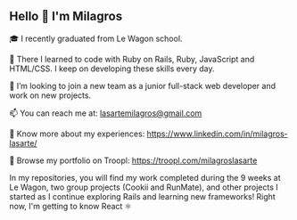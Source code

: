 ## Hello 👋 I'm Milagros


:mortar_board: I recently graduated from Le Wagon school.

🌱 There I learned to code with Ruby on Rails, Ruby, JavaScript and HTML/CSS. I keep on developing these skills every day.

:space_invader: I’m looking to join a new team as a junior full-stack web developer and work on new projects.

📫 You can reach me at: lasartemilagros@gmail.com

📄 Know more about my experiences: https://www.linkedin.com/in/milagros-lasarte/

🔎 Browse my portfolio on Troopl: https://troopl.com/milagroslasarte

In my repositories, you will find my work completed during the 9 weeks at Le Wagon, two group projects (Cookii and RunMate), and other projects I started as I continue exploring Rails and learning new frameworks! Right now, I'm getting to know React ⚛️
